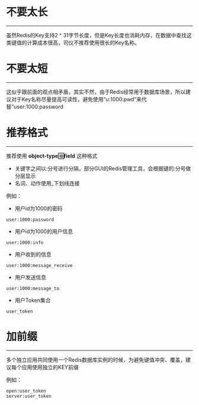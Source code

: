 # 不要太长

---

虽然Redis的Key支持2 ^ 31字节长度，但是Key长度也消耗内存，在数据中查找这类键值的计算成本很高，司仪不推荐使用很长的Key名称。

# 不要太短

---

这似乎跟前面的观点相矛盾，其实不然，由于Redis经常用于数据库场景，所以建议对于Key名称尽量提高可读性，避免使用“u:1000:pwd”来代替”user:1000:password

# 推荐格式

---

推荐使用 **object-type:id:field** 这种格式

* 关键字之间以:分号进行分隔，部分GUI的Redis管理工具，会根据键的:分号做分层显示
* 名词、动作使用\_下划线连接

例如：

* 用户id为1000的密码

```Redis
user:1000:password
```

* 用户id为1000的用户信息

```Redis
user:1000:info
```

* 用户收到的信息

```Redis
user:1000:message_receive
```

* 用户发送信息

```
user:1000:message_to
```

* 用户Token集合

```
user_token
```

# 加前缀

---

多个独立应用共同使用一个Redis数据库实例的时候，为避免键值冲突、覆盖，建议每个应用使用独立的KEY前缀

例如：

```
open:user_token
server:user_token
```



